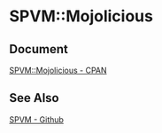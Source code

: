 # SPVM::Mojolicious

## Document

<a href="https://metacpan.org/pod/SPVM::Mojolicious">SPVM::Mojolicious - CPAN</a>

## See Also

<a href="https://github.com/yuki-kimoto/SPVM">SPVM - Github</a>

